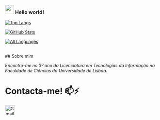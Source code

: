 ### <img src="https://github.com/TheDudeThatCode/TheDudeThatCode/blob/master/Assets/Hi.gif" width="29px"> **Hello world!** 

[![Top Langs](https://github-readme-stats.vercel.app/api/top-langs/?username=MatiSilva01&theme=dark&hide_langs_below=1)](https://github.com/MatiSilva01)

[![GitHub Stats](https://github-readme-stats.vercel.app/api?username=MatiSilva01&show_icons=true&theme=dark&line_height=27)](https://github.com/MatiSilva01)

[![All Languages](https://github-readme-stats.vercel.app/api/top-langs/?username=MatiSilva01&layout=compact&theme=dark)](https://github.com/MatiSilva01)

<br>
## Sobre mim 
<p>
  <em>
    Encontro-me no 3º ano da Licenciatura em Tecnologias da Informação na Faculdade de Ciências da Universidade de Lisboa.
  </em>  
</p>

# Contacta-me! 📫⚡ 

[<img src="https://github.com/TheDudeThatCode/TheDudeThatCode/blob/master/Assets/Gmail.svg" alt="Gmail logo" height="32">](mailto:matildeferreirasilva@gmail.com)
